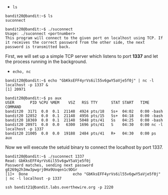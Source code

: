 - `ls`

```
bandit20@bandit:~$ ls
suconnect
```
```
bandit20@bandit:~$ ./suconnect
Usage: ./suconnect <portnumber>
This program will connect to the given port on localhost using TCP. If it receives the correct password from the other side, the next password is transmitted back.
```

First, we will set up a simple TCP server which listens to port **1337** and let the process running in the background.

- `echo, nc`

```
bandit20@bandit:~$ echo "GbKksEFF4yrVs6il55v6gwY5aVje5f0j" | nc -l localhost -p 1337 &
[1] 20971

bandit20@bandit:~$ ps aux
USER       PID %CPU %MEM    VSZ   RSS TTY      STAT START   TIME COMMAND
bandit20  3171  0.0  0.1  21148  4924 pts/18   Ss+  04:02   0:00 -bash
bandit20 12852  0.0  0.1  21148  4956 pts/15   Ss+  04:18   0:00 -bash
bandit20 18369  0.0  0.1  21148  5048 pts/41   Ss   04:25   0:00 -bash
bandit20 20971  0.0  0.0   6300  1696 pts/41   S    04:30   0:00 nc -l localhost -p 1337
bandit20 21005  0.0  0.0  19188  2484 pts/41   R+   04:30   0:00 ps aux
```

Now we will execute the setuid binary to connect the localhost by port 1337.

```
bandit20@bandit:~$ ./suconnect 1337
Read: GbKksEFF4yrVs6il55v6gwY5aVje5f0j
Password matches, sending next password
gE269g2h3mw3pwgrj0Ha9Uoqen1c9DGr
[1]+  Done                    echo "GbKksEFF4yrVs6il55v6gwY5aVje5f0j" | nc -l localhost -p 1337
```

`ssh bandit21@bandit.labs.overthewire.org -p 2220`